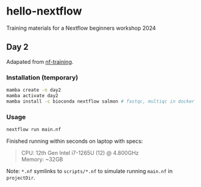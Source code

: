 # hello-nextflow
Training materials for a Nextflow beginners workshop 2024

## Day 2  

Adapated from
[nf-training](https://github.com/nextflow-io/training/blob/master/nf-training/script7.nf).  

### Installation (temporary)  
```bash
mamba create -n day2
mamba activate day2
mamba install -c bioconda nextflow salmon # fastqc, multiqc in docker
```

### Usage  
```bash
nextflow run main.nf
```

Finished running within seconds on laptop with specs:
> CPU: 12th Gen Intel i7-1265U (12) @ 4.800GHz  
> Memory: ~32GB

Note: `*.nf` symlinks to `scripts/*.nf` to simulate running `main.nf` in `projectDir`.  

